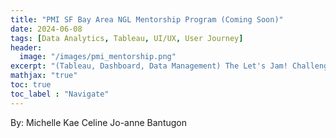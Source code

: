 ```yaml
---
title: "PMI SF Bay Area NGL Mentorship Program (Coming Soon)"
date: 2024-06-08
tags: [Data Analytics, Tableau, UI/UX, User Journey]
header:
  image: "/images/pmi_mentorship.png"
excerpt: "(Tableau, Dashboard, Data Management) The Let's Jam! Challenge is an opportunity for you to showcase your talents and skills in project and product development, working alongside your peers to solve real-world business challenges. "
mathjax: "true"
toc: true
toc_label : "Navigate"
---
```

By: Michelle Kae Celine Jo-anne Bantugon<br>

